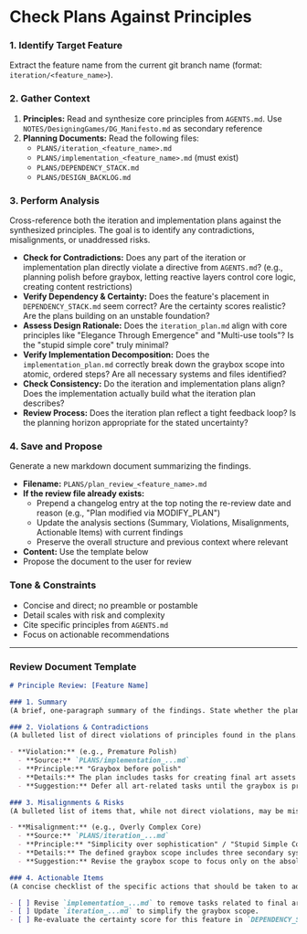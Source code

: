 # Check Plans Against Principles

### 1. Identify Target Feature

Extract the feature name from the current git branch name (format: `iteration/<feature_name>`).

### 2. Gather Context

1.  **Principles:** Read and synthesize core principles from `AGENTS.md`. Use `NOTES/DesigningGames/DG_Manifesto.md` as secondary reference
2.  **Planning Documents:** Read the following files:
    *   `PLANS/iteration_<feature_name>.md`
    *   `PLANS/implementation_<feature_name>.md` (must exist)
    *   `PLANS/DEPENDENCY_STACK.md`
    *   `PLANS/DESIGN_BACKLOG.md`

### 3. Perform Analysis

Cross-reference both the iteration and implementation plans against the synthesized principles. The goal is to identify any contradictions, misalignments, or unaddressed risks.

-   **Check for Contradictions:** Does any part of the iteration or implementation plan directly violate a directive from `AGENTS.md`? (e.g., planning polish before graybox, letting reactive layers control core logic, creating content restrictions)
-   **Verify Dependency & Certainty:** Does the feature's placement in `DEPENDENCY_STACK.md` seem correct? Are the certainty scores realistic? Are the plans building on an unstable foundation?
-   **Assess Design Rationale:** Does the `iteration_plan.md` align with core principles like "Elegance Through Emergence" and "Multi-use tools"? Is the "stupid simple core" truly minimal?
-   **Verify Implementation Decomposition:** Does the `implementation_plan.md` correctly break down the graybox scope into atomic, ordered steps? Are all necessary systems and files identified?
-   **Check Consistency:** Do the iteration and implementation plans align? Does the implementation actually build what the iteration plan describes?
-   **Review Process:** Does the iteration plan reflect a tight feedback loop? Is the planning horizon appropriate for the stated uncertainty?

### 4. Save and Propose

Generate a new markdown document summarizing the findings.

-   **Filename:** `PLANS/plan_review_<feature_name>.md`
-   **If the review file already exists:** 
    -   Prepend a changelog entry at the top noting the re-review date and reason (e.g., "Plan modified via MODIFY_PLAN")
    -   Update the analysis sections (Summary, Violations, Misalignments, Actionable Items) with current findings
    -   Preserve the overall structure and previous context where relevant
-   **Content:** Use the template below
-   Propose the document to the user for review

### Tone & Constraints

-   Concise and direct; no preamble or postamble
-   Detail scales with risk and complexity
-   Cite specific principles from `AGENTS.md`
-   Focus on actionable recommendations

---

### Review Document Template

```markdown
# Principle Review: [Feature Name]

### 1. Summary
(A brief, one-paragraph summary of the findings. State whether the plans are generally aligned or if significant issues were found.)

### 2. Violations & Contradictions
(A bulleted list of direct violations of principles found in the plans. For each, cite the source file, the violated principle from AGENTS.md, and the specific conflicting text.)

- **Violation:** (e.g., Premature Polish)
  - **Source:** `PLANS/implementation_...md`
  - **Principle:** "Graybox before polish"
  - **Details:** The plan includes tasks for creating final art assets before the core mechanic has been playtested and validated.
  - **Suggestion:** Defer all art-related tasks until the graybox is proven successful according to the metrics in the iteration plan.

### 3. Misalignments & Risks
(A bulleted list of items that, while not direct violations, may be misaligned with the spirit of the principles or introduce unnecessary risk.)

- **Misalignment:** (e.g., Overly Complex Core)
  - **Source:** `PLANS/iteration_...md`
  - **Principle:** "Simplicity over sophistication" / "Stupid Simple Core"
  - **Details:** The defined graybox scope includes three secondary systems that are not essential for testing the core hypothesis. This increases the implementation time for the first loop.
  - **Suggestion:** Revise the graybox scope to focus only on the absolute minimum required to test the core mechanic. Defer the secondary systems to a future iteration.

### 4. Actionable Items
(A concise checklist of the specific actions that should be taken to address the findings in the report.)

- [ ] Revise `implementation_...md` to remove tasks related to final art assets.
- [ ] Update `iteration_...md` to simplify the graybox scope.
- [ ] Re-evaluate the certainty score for this feature in `DEPENDENCY_STACK.md` based on the identified risks.
```

